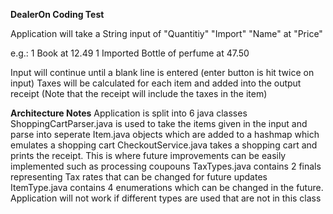 **DealerOn Coding Test**

Application will take a String input of "Quantitiy" "Import" "Name" at "Price" 

e.g.:
1 Book at 12.49 
1 Imported Bottle of perfume at 47.50

Input will continue until a blank line is entered (enter button is hit twice on input)
Taxes will be calculated for each item and added into the output receipt (Note that the receipt will include the taxes in the item)

**Architecture Notes**
Application is split into 6 java classes
ShoppingCartParser.java is used to take the items given in the input and parse into seperate Item.java objects which are added to a hashmap which emulates a shopping cart
CheckoutService.java takes a shopping cart and prints the receipt. This is where future improvements can be easily implemented such as processing coupouns
TaxTypes.java contains 2 finals representing Tax rates that can be changed for future updates
ItemType.java contains 4 enumerations which can be changed in the future. Application will not work if different types are used that are not in this class

